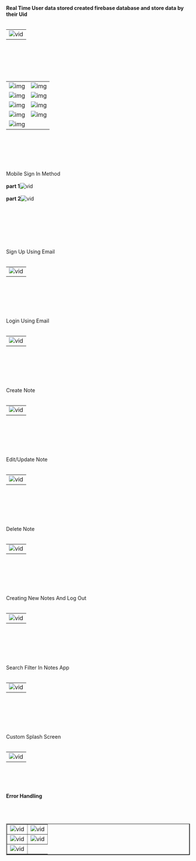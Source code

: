 <table>
  <tr><b>Real Time User data stored created firebase database and store data by their Uid</b></tr>
  <br><br>
  <td><img src="https://github.com/suraj-khot-19/img/blob/main/xnotefinal.gif" alt="vid"></td>
</table>
<br><br>

<br><br>


<table>
  <tr>
    <td>
      <img src="https://github.com/suraj-khot-19/img/blob/main/notes1.jpg" alt="img">
    </td>
    <td>
      <img src="https://github.com/suraj-khot-19/img/blob/main/notes2.jpg" alt="img">
    </td>
  </tr>
  <tr>
    <td>
      <img src="https://github.com/suraj-khot-19/img/blob/main/notes3.jpg" alt="img">
    </td>
    <td>
      <img src="https://github.com/suraj-khot-19/img/blob/main/notes4.jpg" alt="img">
    </td>
  </tr>

  <tr>
    <td>
      <img src="https://github.com/suraj-khot-19/img/blob/main/notes5.jpg" alt="img">
    </td>
    <td>
      <img src="https://github.com/suraj-khot-19/img/blob/main/notes6.jpg" alt="img">
    </td>
  </tr>
  <tr>
    <td>
      <img src="https://github.com/suraj-khot-19/img/blob/main/notes7.jpg" alt="img">
    </td>
    <td>
      <img src="https://github.com/suraj-khot-19/img/blob/main/notes8.jpg" alt="img">
    </td>
  </tr>
  <tr>
    <td>
      <img src="https://github.com/suraj-khot-19/img/blob/main/notes9.jpg" alt="img">
    </td>
  </tr>
</table>
<br><br>

<br><br>
<table>
  <tr>Mobile Sign In Method</tr>
  <br><br>
  <tr><b>part 1</b><img src="https://github.com/suraj-khot-19/img/blob/main/xnotes2_1.gif" alt="vid"></tr>
  <br><br>
  <tr><b>part 2</b> <img src="https://github.com/suraj-khot-19/img/blob/main/xnotes2_2.gif" alt="vid"></tr>
</table>
<br><br>

<br><br>
<table>
  <tr>Sign Up Using Email</tr>
  <br><br>
  <td><img src="https://github.com/suraj-khot-19/img/blob/main/xnotes8.gif" alt="vid"></td>
</table>
<br><br>

<br><br>
<table>
  <tr>Login Using Email</tr>
  <br><br>
  <td><img src="https://github.com/suraj-khot-19/img/blob/main/xnotes7.gif" alt="vid"></td>
</table>
<br><br>

<br><br>
<table>
  <tr>Create Note</tr>
  <br><br>
  <td><img src="https://github.com/suraj-khot-19/img/blob/main/xnotes6.gif" alt="vid"></td>
</table>

<br><br>

<br><br>
<table>
  <tr>Edit/Update Note</tr>
  <br><br>
  <td><img src="https://github.com/suraj-khot-19/img/blob/main/xnotes5.gif" alt="vid"></td>
</table>
<br><br>

<br><br>
<table>
  <tr>Delete Note</tr>
  <br><br>
  <td><img src="https://github.com/suraj-khot-19/img/blob/main/xnotes4.gif" alt="vid"></td>
</table>
<br><br>

<br><br>
<table>
  <tr>Creating New Notes And Log Out</tr>
  <br><br>
  <td><img src="https://github.com/suraj-khot-19/img/blob/main/xnotes3.gif" alt="vid"></td>
</table>
<br><br>

<br><br>
<table>
  <tr>Search Filter In Notes App</tr>
  <br><br>
  <td><img src="https://github.com/suraj-khot-19/img/blob/main/xnotes1.gif" alt="vid"></td>
</table>
<br><br>

<br><br>
<table>
  <tr>Custom Splash Screen</tr>
  <br><br>
  <td><img src="https://github.com/suraj-khot-19/img/blob/main/xnotes9.gif" alt="vid"></td>
</table>
<br><br>
<br><br>
<b align="center">Error Handling</b>
<br><br>
<br><br>

<table border="2px">
  <tr border="2px">
  <td><img src="https://github.com/suraj-khot-19/img/blob/main/xnoteserror1.gif" alt="vid"></td>
    <td><img src="https://github.com/suraj-khot-19/img/blob/main/xnoteserror2.gif" alt="vid"></td>
  </tr>

  <tr border="2px">
<td><img src="https://github.com/suraj-khot-19/img/blob/main/xnoteserror3.gif" alt="vid"></td>
    <td><img src="https://github.com/suraj-khot-19/img/blob/main/xnoteserror4.gif" alt="vid"></td>
  </tr>


<tr border="2px">
  <td><img src="https://github.com/suraj-khot-19/img/blob/main/xnoteerror6.gif" alt="vid"></td>
</tr>
</table>



<br><br>
